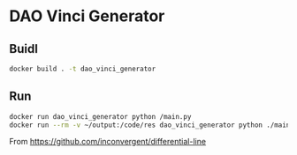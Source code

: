 
# DAO Vinci Generator

## Buidl

```bash
docker build . -t dao_vinci_generator
```

## Run

```bash
docker run dao_vinci_generator python /main.py
docker run --rm -v ~/output:/code/res dao_vinci_generator python ./main_line.py
```

From <https://github.com/inconvergent/differential-line>